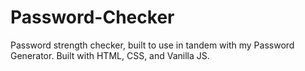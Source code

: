 # Password-Checker
Password strength checker, built to use in tandem with my Password Generator. Built with HTML, CSS, and Vanilla JS.

